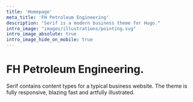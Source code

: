 ```yaml
---
title: 'Homepage'
meta_title: 'FH Petroleum Engineering'
description: "Serif is a modern business theme for Hugo."
intro_image: "images/illustrations/pointing.svg"
intro_image_absolute: true
intro_image_hide_on_mobile: true
---
```


# FH Petroleum Engineering.

Serif contains content types for a typical business website. The theme is fully responsive, blazing fast and artfully illustrated.
